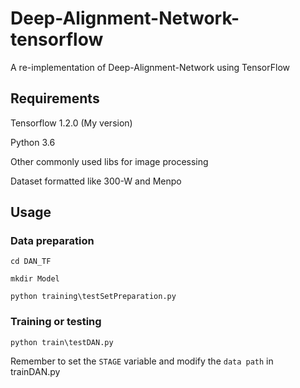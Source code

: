 # Deep-Alignment-Network-tensorflow
A re-implementation of Deep-Alignment-Network using TensorFlow

## Requirements

Tensorflow 1.2.0 (My version)

Python 3.6

Other commonly used libs for image processing

Dataset formatted like 300-W and Menpo

## Usage

### Data preparation

`cd DAN_TF`

`mkdir Model`


`python training\testSetPreparation.py`

### Training or testing

`python train\testDAN.py`

Remember to set the `STAGE` variable and modify the `data path` in trainDAN.py

